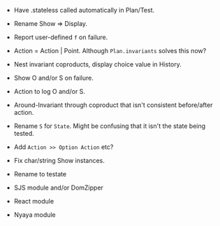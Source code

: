 * Have .stateless called automatically in Plan/Test.
* Rename Show ⇒ Display.
* Report user-defined `f` on failure.
* Action = Action | Point. Although `Plan.invariants` solves this now?
* Nest invariant coproducts, display choice value in History.
* Show O and/or S on failure.
* Action to log O and/or S.
* Around-Invariant through coproduct that isn't consistent before/after action.
* Rename `S` for `State`. Might be confusing that it isn't the state being tested.
* Add `Action >> Option Action` etc?
* Fix char/string Show instances.
* Rename to testate

* SJS module and/or DomZipper
* React module
* Nyaya module
